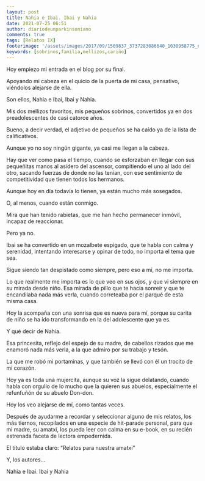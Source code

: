 ```yaml
---
layout: post
title: Nahia e Ibai. Ibai y Nahia
date: 2021-07-25 06:51
author: diariodeunparkinsoniano
comments: true
tags: [Relatos IX]
footerimage: '/assets/images/2017/09/1509837_3737283086640_1030958775_n.jpg'
keywords: [sobrinos,familia,mellizos,cariño]
---
```


Hoy empiezo mi entrada en el blog por su final.

Apoyando mi cabeza en el quicio de la puerta de mi casa, pensativo, viéndolos alejarse de ella.

Son ellos, Nahia e Ibai, Ibai y Nahia.

Mis dos mellizos favoritos, mis pequeños sobrinos, convertidos ya en dos preadolescentes de casi catorce años.

Bueno, a decir verdad, el adjetivo de pequeños se ha caído ya de la lista de calificativos.

Aunque yo no soy ningún gigante, ya casi me llegan a la cabeza.

Hay que ver como pasa el tiempo, cuando se esforzaban en llegar con sus pequeñitas manos al asidero del ascensor, compitiendo el uno al lado del otro, sacando fuerzas de donde no las tenían, con ese sentimiento de competitividad que tienen todos los hermanos.

Aunque hoy en día todavía lo tienen, ya están mucho más sosegados.

O, al menos, cuando están conmigo.

Mira que han tenido rabietas, que me han hecho permanecer inmóvil, incapaz de reaccionar.

Pero ya no.

Ibai se ha convertido en un mozalbete espigado, que te habla con calma y serenidad, intentando interesarse y opinar de todo, no importa el tema que sea.

Sigue siendo tan despistado como siempre, pero eso a mí, no me importa.

Lo que realmente me importa es lo que veo en sus ojos, y que vi siempre en su mirada desde niño. Esa mirada de pillo que te hacía sonreír y que te encandilaba nada más verla, cuando correteaba por el parqué de esta misma casa.

Hoy la acompaña con una sonrisa que es nueva para mí, porque su carita de niño se ha ido transformando en la del adolescente que ya es.

Y qué decir de Nahia.

Esa princesita, reflejo del espejo de su madre, de cabellos rizados que me enamoró nada más verla, a la que admiro por su trabajo y tesón.

La que me robó mi portaminas, y que también se llevó con él un trocito de mi corazón.

Hoy ya es toda una mujercita, aunque su voz la sigue delatando, cuando habla con orgullo de lo mucho que la quieren sus abuelos, especialmente el refunfuñón de su abuelo Don-don.

Hoy los veo alejarse de mí, como tantas veces.

Después de ayudarme a recordar y seleccionar alguno de mis relatos, los más tiernos, recopilados en una especie de hit-parade personal, para que mi madre, su amatxi, los pueda leer con calma en su e-book, en su recién estrenada faceta de lectora empedernida.

El título estaba claro: “Relatos para nuestra amatxi”

Y, los autores…

 Nahia e Ibai. Ibai y Nahia
